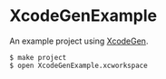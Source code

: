 # XcodeGenExample

An example project using [XcodeGen](https://github.com/yonaskolb/XcodeGen).

```console
$ make project
$ open XcodeGenExample.xcworkspace
```
